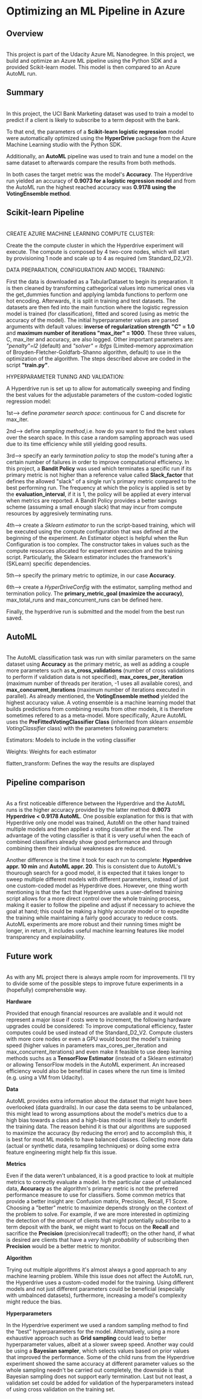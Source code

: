 # Optimizing an ML Pipeline in Azure

## Overview
\
This project is part of the Udacity Azure ML Nanodegree.
In this project, we build and optimize an Azure ML pipeline using the Python SDK and a provided Scikit-learn model.
This model is then compared to an Azure AutoML run.

## Summary
\
In this project, the UCI Bank Marketing dataset was used to train a model to predict if a client is likely to subscribe to a term deposit with the bank.

To that end, the parameters of a **Scikit-learn logistic regression** model were automatically optimized using the **HyperDrive** package from the Azure Machine Learning studio with the Python SDK.

Additionally, an **AutoML** pipeline was used to train and tune a model on the same dataset to afterwards compare the results from both methods.

In both cases the target metric was the model's **Accuracy**. 
The Hyperdrive run yielded an accuracy of **0.9073 for a logistic regression model** and from the AutoML run the highest reached accuracy was **0.9178 using the VotingEnsemble method**.

## Scikit-learn Pipeline
\
CREATE AZURE MACHINE LEARNING COMPUTE CLUSTER:

Create the the compute cluster in which the Hyperdrive experiment will execute.
The compute is composed by 4 two-core nodes, which will start by provisioning 1 node and scale up to 4 as required (vm Standard_D2_V2).

DATA PREPARATION, CONFIGURATION AND MODEL TRAINING:

First the data is downloaded as a TabularDataset to begin its preparation. 
It is then cleaned by transforming cathegorical values into numerical ones via the get_dummies function and applying lambda functions to perform one hot encoding. Afterwards, it is split in training and test datasets. The datasets are then fed into the main function where the logistic regression model is trained (for classification), fitted and scored (using as metric the accuracy of the model). The initial hyperparameter values are parsed arguments with default values: **inverse of regularization strength "C" = 1.0** and **maximum number of iterations "max_iter" = 1000**. These three values, C, max_iter and accuracy, are also logged. Other important parameters are: *"penalty"=l2* (default) and *"solver" = lbfgs* (Limited-memory approximation of Broyden-Fletcher-Goldfarb-Shanno algorithm, default) to use in the optimization of the algorithm.
The steps described above are coded in the script **"train.py"**.

HYPERPARAMETER TUNING AND VALIDATION:

A Hyperdrive run is set up to allow for automatically sweeping and finding the best values for the adjustable parameters of the custom-coded logistic regression model:

1st--> define *parameter search space*: continuous for C and discrete for max_iter.

2nd--> define *sampling method*,i.e. how do you want to find the best values over the search space. In this case a random sampling approach was used due to its time efficiency while still yielding good results.

3rd--> specify an early *termination policy* to stop the model's tuning after a certain number of failures in order to improve computational efficiency. In this project, a **Bandit Policy** was used which terminates a specific run if its primary metric is not higher than a reference value called **Slack_factor** that defines the allowed "slack" of a single run's primary metric compared to the best performing run. The frequency at which the policy is applied is set by the **evaluation_interval**, if it is 1, the policy will be applied at every interval when metrics are reported. A Bandit Policy provides a better savings scheme (assuming a small enough slack) that may incur from compute resources by aggresively terminating runs.

4th--> create a *Sklearn estimator* to run the script-based training, which will be executed using the compute configuration that was defined at the beginning of the experiment. An Estimator object is helpful when the Run Configuration is too complex. The constructor takes in values such as the compute resources allocated for experiment execution and the training script. Particularly, the Sklearn estimator includes the framework's (SKLearn) specific dependencies.

5th--> specify the primary metric to optimize, in our case **Accuracy**.

6th--> create a *HyperDriveConfig* with the estimator, sampling method and termination policy. The **primary_metric_goal (maximize the accuracy)**, max_total_runs and max_concurrent_runs can be defined here.

Finally, the hyperdrive run is submitted and the model from the best run saved.


## AutoML
\
The AutoML classification task was run with similar parameters on the same dataset using **Accuracy** as the primary metric, as well as adding a couple more parameters such as **n_cross_validations** (number of cross validations to perform if validation data is not specified), **max_cores_per_iteration** (maximum number of threads per iteration, -1 uses all available cores), and **max_concurrent_iterations** (maximum number of iterations executed in parallel). As already mentioned, the **VotingEnsemble method** yielded the highest accuracy value. A voting ensemble is a machine learning model that builds predictions from combining results from other models, it is therefore sometimes refered to as a meta-model. More specifically, Azure AutoML uses the **PreFittedVotingClassifier Class** (inherited from sklearn *ensemble VotingClassifier* class) with the parameters following parameters:

  Estimators: Models to include in the voting classifier
  
  Weights: Weights for each estimator
  
  flatten_transform: Defines the way the results are displayed

## Pipeline comparison
\
As a first noticeable difference between the Hyperdrive and the AutoML runs is the higher accuracy provided by the latter method: **0.9073 Hyperdrive < 0.9178 AutoML**. One possible explanation for this is that with Hyperdrive only one model was trained, AutoMl on the other hand trained multiple models and then applied a voting classifier at the end. The advantage of the voting classifier is that it is very useful when the each of combined classifiers already show good performance and through combining them their indiviual weaknesses are reduced. 

Another difference is the time it took for each run to complete: **Hyperdrive appr. 10 min** and **AutoML appr. 20**. This is consistent due to AutoML's thourough search for a good model, it is expected that it takes longer to sweep multiple different models with different parameters, instead of just one custom-coded model as Hyperdrive does. However, one thing worth mentioning is that the fact that Hyperdrive uses a user-defined training script allows for a more direct control over the whole training process, making it easier to follow the pipeline and adjust if necessary to achieve the goal at hand; this could be making a highly accurate model or to expedite the training while maintaining a fairly good accuracy to reduce costs. AutoML experiments are more robust and their running times might be longer, in return, it includes useful machine learning features like model transparency and explainability.

## Future work
\
As with any ML project there is always ample room for improvements. I'll try to divide some of the possible steps to improve future experiments in a (hopefully) comprehensble way.

**Hardware**

Provided that enough financial resources are available and it would not represent a major issue if costs were to increment, the following hardware upgrades could be considered: To improve computational efficiency, faster computes could be used instead of the Standard_D2_V2. Compute clusters with more core nodes or even a GPU would boost the model's training speed (higher values in parameters max_cores_per_iteration and max_concurrent_iterations) and even make it feasible to use deep learning methods suchs as a **TensorFlow Estimator** (instead of a Sklearn estimator) or allowing TensorFlow models in the AutoML experiment. An increased efficiency would also be benefitial in cases where the run time is limited (e.g. using a VM from Udacity).

**Data**

AutoML provides extra information about the dataset that might have been overlooked (data guardrails). In our case the data seems to be unbalanced, this might lead to wrong assumptions about the model's metrics due to a high bias towards a class and a high-bias model is most likely to underfit the training data. The reason behind it is that our algorithms are supposed to maximize the accuracy (by reducing the error) and to accomplish this, it is best for most ML models to have balanced classes. Collecting more data (actual or synthetic data, resampling techniques) or doing some extra feature engineering might help fix this issue. 

**Metrics**

Even if the data weren't unbalanced, it is a good practice to look at multiple metrics to correctly evaluate a model. In the particular case of unbalanced data, **Accuracy** as the algorithm's primary metric is not the preferred performance measure to use for classifiers. Some common metrics that provide a better insight are: Confusion matrix, Precision, Recall, F1 Score. Choosing a "better" metric to maximize depends strongly on the context of the problem to solve. For example, if we are more interested in optimizing the detection of the *amount* of clients that might potentially subscribe to a term deposit with the bank, we might want to focus on the **Recall** and sacrifice the **Precision** (precision/recall tradeoff); on the other hand, if what is desired are clients that have a *very high probability* of subscribing then **Precision** would be a better metric to monitor.

**Algorithm**

Trying out multiple algorithms it's almost always a good approach to any machine learning problem. While this issue does not affect the AutoML run, the Hyperdrive uses a custom-coded model for the training. Using different models and not just different parameters could be beneficial (especially with umbalnced datasets), furthermore, increasing a model's complexity might reduce the bias. 

**Hyperparameters**

In the Hyperdrive experiment we used a random sampling method to find the "best" hyperparameters for the model. Alternatively, using a more exhaustive approach such as **Grid sampling** could lead to better hyperparameter values, albeit at a slower sweep speed. Another way could be using a **Bayesian sampler**, which selects values based on prior values that improved the performance. Some of the child runs from the Hyperdrive experiment showed the same accuracy at different parameter values so the whole sampling needn't be carried out completely, the downside is that Bayesian sampling does not support early termination.
Last but not least, a validation set could be added for validation of the hyperparameters instead of using cross validation on the training set.

